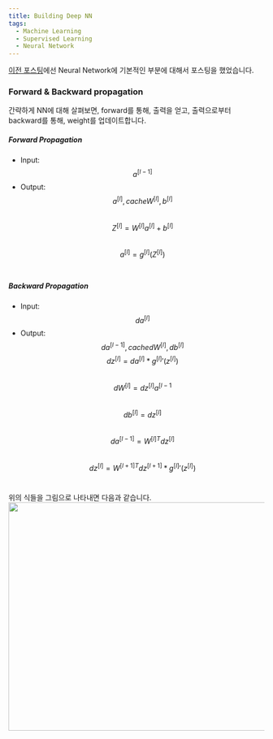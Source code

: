 ```yaml
---
title: Building Deep NN
tags:
  - Machine Learning
  - Supervised Learning
  - Neural Network
---
```


[이전 포스팅](https://nakkwan.github.io/2020/12/06/Neural_Network.html)에선 Neural Network에 기본적인 부분에 대해서 포스팅을 했었습니다. 
<!--more-->

### Forward & Backward propagation

간략하게 NN에 대해 살펴보면, forward를 통해, 출력을 얻고, 출력으로부터 backward를 통해, weight를 업데이트합니다.

##### Forward Propagation

- Input: $$a^{[l-1]}$$ 
- Output: $$a^{[l]}, cache W^{[l]}, b^{[l]}$$<br>
$$    Z^{[l]} = W^{[l]}a^{[l]} + b^{[l]}$$<br>
$$    a^{[l]} = g^{[l]}(Z^{[l]})$$<br>


##### Backward Propagation

- Input: $$da^{[l]}$$ 
- Output: $$da^{[l-1]}, cache dW^{[l]}, db^{[l]}$$
$$    dz^{[l]} = da^{[l]} * {g^{[l]}}'(z^{[l]})$$<br>
$$    dW^{[l]} = dz^{[l]}a^{[l-1}$$<br>
$$    db^{[l]} = dz^{[l]}$$<br>
$$    da^{[l-1]} = W^{[l]T}dz^{[l]}$$<br>
$$    dz^{[l]} = W^{[l+1]T}dz^{[l+1]} * {g^{[l]}}'(z^{[l]})$$<br>

위의 식들을 그림으로 나타내면 다음과 같습니다. <br>
<img src="https://user-images.githubusercontent.com/48177363/103478885-104daf00-4e0d-11eb-9865-94d72253f5cc.PNG" width="550" height="450">
